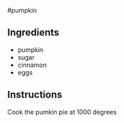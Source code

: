 #pumpkin
## Ingredients
* pumpkin
* sugar
* cinnamon
* eggs
## Instructions
Cook the pumkin pie at 1000 degrees
